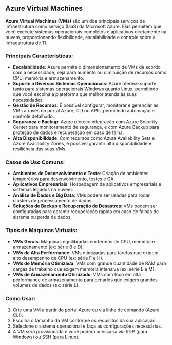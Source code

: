 ## Azure Virtual Machines

**Azure Virtual Machines (VMs)** são um dos principais serviços de infraestrutura como serviço (IaaS) da Microsoft Azure. Elas permitem que você execute sistemas operacionais completos e aplicativos diretamente na nuvem, proporcionando flexibilidade, escalabilidade e controle sobre a infraestrutura de TI.

### Principais Características:
- **Escalabilidade**: Azure permite o dimensionamento de VMs de acordo com a necessidade, seja para aumento ou diminuição de recursos como CPU, memória e armazenamento.
- **Suporte a Diversos Sistemas Operacionais**: Azure oferece suporte tanto para sistemas operacionais Windows quanto Linux, permitindo que você escolha a plataforma que melhor atenda às suas necessidades.
- **Gestão de Recursos**: É possível configurar, monitorar e gerenciar as VMs através do portal Azure, CLI ou APIs, permitindo automação e controle detalhado.
- **Segurança e Backup**: Azure oferece integração com Azure Security Center para monitoramento de segurança, e com Azure Backup para proteção de dados e recuperação em caso de falha.
- **Alta Disponibilidade**: Com recursos como Azure Availability Sets e Azure Availability Zones, é possível garantir alta disponibilidade e resiliência das suas VMs.

### Casos de Uso Comuns:
- **Ambientes de Desenvolvimento e Teste**: Criação de ambientes temporários para desenvolvimento, testes e QA.
- **Aplicativos Empresariais**: Hospedagem de aplicativos empresariais e sistemas legados na nuvem.
- **Análise de Dados e Big Data**: VMs podem ser usadas para rodar clusters de processamento de dados.
- **Soluções de Backup e Recuperação de Desastres**: VMs podem ser configuradas para garantir recuperação rápida em caso de falhas de sistema ou perda de dados.

### Tipos de Máquinas Virtuais:
- **VMs Gerais**: Máquinas equilibradas em termos de CPU, memória e armazenamento (ex: série B e D).
- **VMs de Alta Performance**: VMs otimizadas para tarefas que exigem alto desempenho de CPU (ex: série F e H).
- **VMs de Memória Otimizada**: VMs com grande quantidade de RAM para cargas de trabalho que exigem memória intensiva (ex: série E e M).
- **VMs de Armazenamento Otimizado**: VMs com foco em alta performance de armazenamento para cenários que exigem grandes volumes de dados (ex: série L).

### Como Usar:
1. Crie uma VM a partir do portal Azure ou via linha de comando (Azure CLI).
2. Escolha o tamanho da VM conforme os requisitos da sua aplicação.
3. Selecione o sistema operacional e faça as configurações necessárias.
4. A VM será provisionada e você poderá acessá-la via RDP (para Windows) ou SSH (para Linux).

